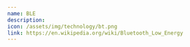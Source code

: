 ```yaml
---
name: BLE
description:
icon: /assets/img/technology/bt.png
link: https://en.wikipedia.org/wiki/Bluetooth_Low_Energy
---
```

